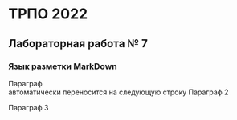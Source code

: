 ТРПО 2022
=========

Лабораторная работа № 7
-----------------------

### Язык разметки MarkDown

Параграф  
автоматически переносится на следующую строку
Параграф 2

Параграф 3
